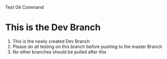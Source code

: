 Test Git Command
# This is the Dev Branch
1. This is the newly created Dev Branch
2. Please do all testing on this branch before pushing to the master Branch
3. No other branches should be pulled after this
